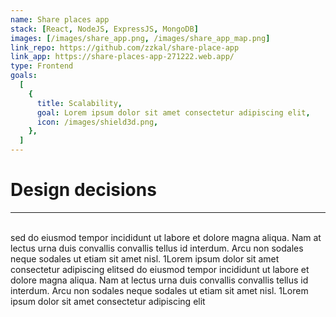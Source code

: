```yaml
---
name: Share places app
stack: [React, NodeJS, ExpressJS, MongoDB]
images: [/images/share_app.png, /images/share_app_map.png]
link_repo: https://github.com/zzkal/share-place-app
link_app: https://share-places-app-271222.web.app/
type: Frontend
goals:
  [
    {
      title: Scalability,
      goal: Lorem ipsum dolor sit amet consectetur adipiscing elit,
      icon: /images/shield3d.png,
    },
  ]
---
```


# **Design decisions**

---

</br>
sed do eiusmod tempor incididunt ut labore et dolore magna aliqua. Nam at lectus urna duis convallis convallis tellus id interdum. Arcu non sodales neque sodales ut etiam sit amet nisl. 1Lorem ipsum dolor sit amet consectetur adipiscing elitsed do eiusmod tempor incididunt ut labore et dolore magna aliqua. Nam at lectus urna duis convallis convallis tellus id interdum. Arcu non sodales neque sodales ut etiam sit amet nisl. 1Lorem ipsum dolor sit amet consectetur adipiscing elit
